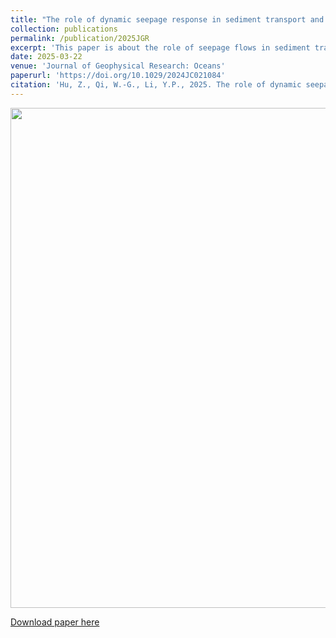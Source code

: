 ```yaml
---
title: "The role of dynamic seepage response in sediment transport and tsunami-induced scour"
collection: publications
permalink: /publication/2025JGR
excerpt: 'This paper is about the role of seepage flows in sediment transport and tsunami-induced scour.'
date: 2025-03-22
venue: 'Journal of Geophysical Research: Oceans'
paperurl: 'https://doi.org/10.1029/2024JC021084'
citation: 'Hu, Z., Qi, W.-G., Li, Y.P., 2025. The role of dynamic seepage response in sediment transport and tsunami-induced scour. <i>J. Geophys. Res. Oceans</i>, 130, e2024JC021084.'
---
```

<div align=center><img src="http://huzhengyu.github.io/images/2025JGR.jpg" width = 800></div>

[Download paper here](https://agupubs.onlinelibrary.wiley.com/doi/epdf/10.1029/2024JC021084)